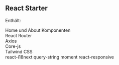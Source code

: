 ## React Starter

Enthält:

Home und About Komponenten  
React Router  
Axios  
Core-js  
Tailwind CSS  
react-i18next
query-string
moment
react-responsive
